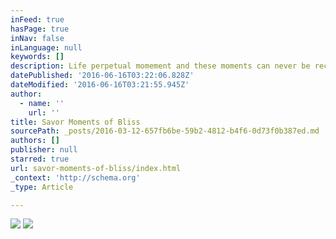```yaml
---
inFeed: true
hasPage: true
inNav: false
inLanguage: null
keywords: []
description: Life perpetual momement and these moments can never be recreated; illusions
datePublished: '2016-06-16T03:22:06.828Z'
dateModified: '2016-06-16T03:21:55.945Z'
author:
  - name: ''
    url: ''
title: Savor Moments of Bliss
sourcePath: _posts/2016-03-12-657fb6be-59b2-4812-b4f6-0d73f0b387ed.md
authors: []
publisher: null
starred: true
url: savor-moments-of-bliss/index.html
_context: 'http://schema.org'
_type: Article

---
```

![](https://the-grid-user-content.s3-us-west-2.amazonaws.com/81dcb0a1-b789-46a3-bd6a-8f707fec6bb7.jpg)
![](https://the-grid-user-content.s3-us-west-2.amazonaws.com/94eacfa5-0043-4af8-8cbb-6450bd1e62b6.jpg)